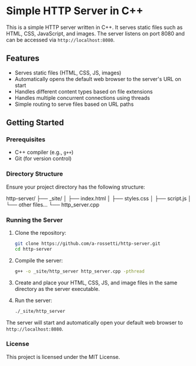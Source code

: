 # Simple HTTP Server in C++

This is a simple HTTP server written in C++. It serves static files such as HTML, CSS, JavaScript, and images. The server listens on port 8080 and can be accessed via `http://localhost:8080`.

## Features

- Serves static files (HTML, CSS, JS, images)
- Automatically opens the default web browser to the server's URL on start
- Handles different content types based on file extensions
- Handles multiple concurrent connections using threads
- Simple routing to serve files based on URL paths

## Getting Started

### Prerequisites

- C++ compiler (e.g., `g++`)
- Git (for version control)

### Directory Structure

Ensure your project directory has the following structure:

http-server/
├── _site/
│ ├── index.html
│ ├── styles.css
│ ├── script.js
│ └── other files...
└── http_server.cpp

### Running the Server

1. Clone the repository:
    ```sh
    git clone https://github.com/a-rossetti/http-server.git
    cd http-server
    ```

2. Compile the server:
    ```sh
    g++ -o _site/http_server http_server.cpp -pthread
    ```

3. Create and place your HTML, CSS, JS, and image files in the same directory as the server executable.

4. Run the server:
    ```sh
    ./_site/http_server
    ```

The server will start and automatically open your default web browser to `http://localhost:8080`.

### License

This project is licensed under the MIT License.
